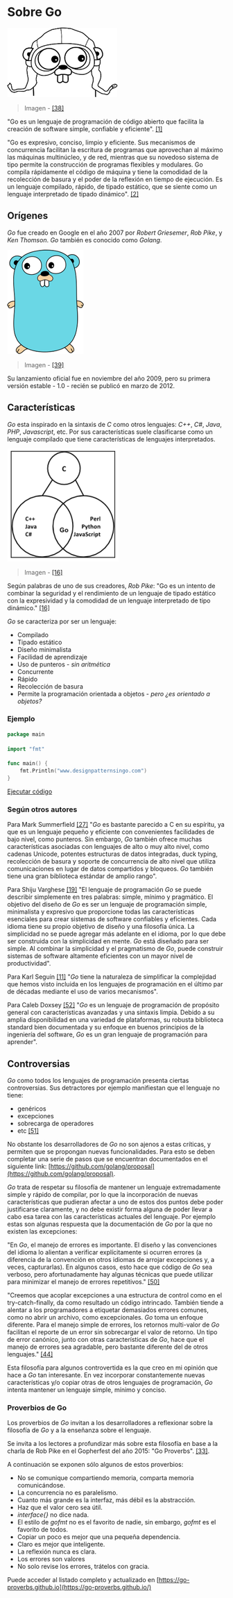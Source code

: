 # Sobre Go

![](/assets/appenginegopher.jpg)

> Imagen - [\[38\]](recursos.md)

"Go es un lenguaje de programación de código abierto que facilita la creación de software simple, confiable y eficiente". [\[1\]](recursos.md)

"Go es expresivo, conciso, limpio y eficiente. Sus mecanismos de concurrencia facilitan la escritura de programas que aprovechan al máximo las máquinas multinúcleo, y de red, mientras que su novedoso sistema de tipo permite la construcción de programas flexibles y modulares. Go compila rápidamente el código de máquina y tiene la comodidad de la recolección de basura y el poder de la reflexión en tiempo de ejecución. Es un lenguaje compilado, rápido, de tipado estático, que se siente como un lenguaje interpretado de tipado dinámico". [\[2\]](recursos.md)

## Orígenes

_Go_ fue creado en Google en el año 2007 por _Robert Griesemer_, _Rob Pike_, y _Ken Thomson_. _Go_ también es conocido como _Golang_.

![](/assets/gopher.png)

> Imagen - [\[39\]](recursos.md)

Su lanzamiento oficial fue en noviembre del año 2009, pero su primera versión estable - 1.0 - recién se publicó en marzo de 2012.

## Características

_Go_ esta inspirado en la sintaxis de _C_ como otros lenguajes: _C++_, _C#_, _Java_, _PHP_, _Javascript_, etc. Por sus características suele clasificarse como un lenguaje compilado que tiene características de lenguajes interpretados.

![](/assets/contreras/govsother.png)

> Imagen - [\[16\]](recursos.md)

Según palabras de uno de sus creadores, _Rob Pike_: "Go es un intento de combinar la seguridad y el rendimiento de un lenguaje de tipado estático con la expresividad y la comodidad de un lenguaje interpretado de tipo dinámico." [\[16\]](recursos.md)

_Go_ se caracteriza por ser un lenguaje:

* Compilado
* Tipado estático
* Diseño minimalista
* Facilidad de aprendizaje
* Uso de punteros - _sin aritmética_
* Concurrente
* Rápido
* Recolección de basura
* Permite la programación orientada a objetos - _pero ¿es orientado a objetos?_

### Ejemplo

```go
package main

import "fmt"

func main() {
    fmt.Println("www.designpatternsingo.com")
}
```

[Ejecutar código](https://play.golang.org/p/vhgR-fZxZv6)

### Según otros autores

Para Mark Summerfield [\[27\]](recursos.md) "_Go_ es bastante parecido a C en su espíritu, ya que es un lenguaje pequeño y eficiente con convenientes facilidades de bajo nivel, como punteros. Sin embargo, _Go_ también ofrece muchas características asociadas con lenguajes de alto o muy alto nivel, como cadenas Unicode, potentes estructuras de datos integradas, duck typing, recolección de basura y soporte de concurrencia de alto nivel que utiliza comunicaciones en lugar de datos compartidos y bloqueos. _Go_ también tiene una gran biblioteca estándar de amplio rango".

Para Shiju Varghese [\[19\]](recursos.md) "El lenguaje de programación _Go_ se puede describir simplemente en tres palabras: simple, mínimo y pragmático.
El objetivo del diseño de _Go_ es ser un lenguaje de programación simple, minimalista y expresivo que proporcione todas las características esenciales para crear sistemas de software confiables y eficientes. Cada idioma tiene su propio objetivo de diseño y una filosofía única. La simplicidad no se puede agregar más adelante en el idioma, por lo que debe ser construida con la simplicidad en mente. _Go_ está diseñado para ser simple. Al combinar la simplicidad y el pragmatismo de _Go_, puede construir sistemas de software altamente eficientes con un mayor nivel de productividad".

Para Karl Seguin [\[11\]](recursos.md) "_Go_ tiene la naturaleza de simplificar la complejidad que hemos visto incluida en los lenguajes de programación en el último par de décadas mediante el uso de varios mecanismos".

Para Caleb Doxsey [\[52\]](recursos.md) "_Go_ es un lenguaje de programación de propósito general con características avanzadas y una sintaxis limpia. Debido a su amplia disponibilidad en una variedad de plataformas, su robusta biblioteca standard bien documentada y su enfoque en buenos principios de la ingeniería del software, _Go_ es un gran lenguaje de programación para aprender".

## Controversias

_Go_ como todos los lenguajes de programación presenta ciertas controversias. Sus detractores por ejemplo manifiestan que el lenguaje no tiene:
- genéricos
- excepciones
- sobrecarga de operadores
- etc [\[51\]](recursos.md)

No obstante los desarrolladores de _Go_ no son ajenos a estas críticas, y permiten que se propongan nuevas funcionalidades. Para esto se deben completar una serie de pasos que se encuentran documentados en el siguiente link: [https://github.com/golang/proposal](https://github.com/golang/proposal).

_Go_ trata de respetar su filosofía de mantener un lenguaje extremadamente simple y rápido de compilar, por lo que la incorporación de nuevas características que pudieran afectar a uno de estos dos puntos debe poder justificarse claramente, y no debe existir forma alguna de poder llevar a cabo esa tarea con las características actuales del lenguaje. Por ejemplo estas son algunas respuesta que la documentación de _Go_ por la que no existen las excepciones:

"En _Go_, el manejo de errores es importante. El diseño y las convenciones del idioma lo alientan a verificar explícitamente si ocurren errores (a diferencia de la convención en otros idiomas de arrojar excepciones y, a veces, capturarlas). En algunos casos, esto hace que código de _Go_ sea verboso, pero afortunadamente hay algunas técnicas que puede utilizar para minimizar el manejo de errores repetitivos." [\[50\]](recursos.md)

"Creemos que acoplar excepciones a una estructura de control como en el try-catch-finally, da como resultado un código intrincado. También tiende a alentar a los programadores a etiquetar demasiados errores comunes, como no abrir un archivo, como excepcionales.
_Go_ toma un enfoque diferente. Para el manejo simple de errores, los retornos multi-valor de _Go_ facilitan el reporte de un error sin sobrecargar el valor de retorno. Un tipo de error canónico, junto con otras características de _Go_, hace que el manejo de errores sea agradable, pero bastante diferente del de otros lenguajes." [\[44\]](recursos.md)

Esta filosofía para algunos controvertida es la que creo en mi opinión que hace a _Go_ tan interesante. En vez incorporar constantemente nuevas características y/o copiar otras de otros lenguajes de programación, _Go_ intenta mantener un lenguaje simple, mínimo y conciso.

### Proverbios de Go
Los proverbios de _Go_ invitan a los desarrolladores a reflexionar sobre la filosofía de _Go_ y a la enseñanza sobre el lenguaje.

Se invita a los lectores a profundizar más sobre esta filosofía en base a la charla de Rob Pike en el Gopherfest del año 2015: "Go Proverbs". [\[33\]](recursos.md).

A continuación se exponen sólo algunos de estos proverbios:

* No se comunique compartiendo memoria, comparta memoria comunicándose.
* La concurrencia no es paralelismo.
* Cuanto más grande es la interfaz, más débil es la abstracción.
* Haz que el valor cero sea útil.
* _interface{}_ no dice nada.
* El estilo de _gofmt_ no es el favorito de nadie, sin embargo, _gofmt_ es el favorito de todos.
* Copiar un poco es mejor que una pequeña dependencia.
* Claro es mejor que inteligente.
* La reflexión nunca es clara.
* Los errores son valores
* No solo revise los errores, trátelos con gracia.

Puede acceder al listado completo y actualizado en [https://go-proverbs.github.io](https://go-proverbs.github.io/)
